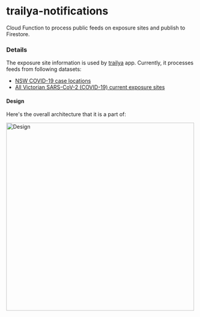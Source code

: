 # trailya-notifications

Cloud Function to process public feeds on exposure sites and publish to Firestore.


### Details 

The exposure site information is used by [trailya](https://github.com/tusharm/trailya-app/) app. Currently, it processes feeds from following datasets:
- [NSW COVID-19 case locations](https://data.nsw.gov.au/search/dataset/ds-nsw-ckan-0a52e6c1-bc0b-48af-8b45-d791a6d8e289/details)
- [All Victorian SARS-CoV-2 (COVID-19) current exposure sites](https://discover.data.vic.gov.au/dataset/all-victorian-sars-cov-2-covid-19-current-exposure-sites/resource/afb52611-6061-4a2b-9110-74c920bede77)

#### Design 

Here's the overall architecture that it is a part of:


<img src="https://github.com/tusharm/trailya-app/blob/main/doc/images/system.png" alt="Design" width="500"/>
